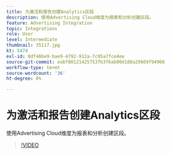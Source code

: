 ```yaml
---
title: 为激活和报告创建Analytics区段
description: 使用Advertising Cloud维度为报表和分析创建区段。
feature: Advertising Integration
topic: Integrations
role: User
level: Intermediate
thumbnail: 35117.jpg
kt: 5474
exl-id: 0df46be9-bae9-4792-912a-7c95a7fce4ee
source-git-commit: eabf80121425753fb3f6ab00d188a29669f94908
workflow-type: tm+mt
source-wordcount: '36'
ht-degree: 0%

---
```


# 为激活和报告创建Analytics区段

使用Advertising Cloud维度为报表和分析创建区段。

>[!VIDEO](https://video.tv.adobe.com/v/35117/?quality=12&learn=on)
